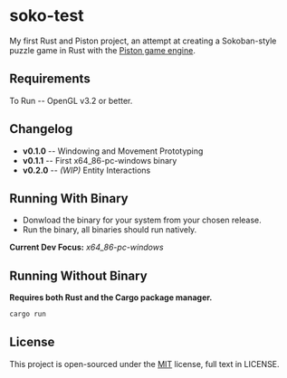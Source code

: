 # soko-test

My first Rust and Piston project, an attempt at creating a Sokoban-style puzzle game in Rust with the [Piston game engine](https://www.piston.rs). 

## Requirements

To Run -- OpenGL v3.2 or better.

## Changelog

- **v0.1.0** -- Windowing and Movement Prototyping  
- **v0.1.1** -- First x64_86-pc-windows binary  
- **v0.2.0** -- *(WIP)* Entity Interactions

## Running With Binary

- Donwload the binary for your system from your chosen release.
- Run the binary, all binaries should run natively.

**Current Dev Focus:** *x64_86-pc-windows*

## Running Without Binary

**Requires both Rust and the Cargo package manager.**

```bash
cargo run
```

## License

This project is open-sourced under the [MIT](https://choosealicense.com/licenses/mit/) license, full text in LICENSE.